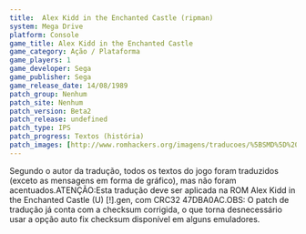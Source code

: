 ```yaml
---
title:  Alex Kidd in the Enchanted Castle (ripman)
system: Mega Drive
platform: Console
game_title: Alex Kidd in the Enchanted Castle
game_category: Ação / Plataforma
game_players: 1
game_developer: Sega
game_publisher: Sega
game_release_date: 14/08/1989
patch_group: Nenhum
patch_site: Nenhum
patch_version: Beta2
patch_release: undefined
patch_type: IPS
patch_progress: Textos (história)
patch_images: [http://www.romhackers.org/imagens/traducoes/%5BSMD%5D%20Alex%20Kidd%20in%20the%20Enchanted%20Castle%20-%20ripman%20-%201.png,http://www.romhackers.org/imagens/traducoes/%5BSMD%5D%20Alex%20Kidd%20in%20the%20Enchanted%20Castle%20-%20ripman%20-%202.png,http://www.romhackers.org/imagens/traducoes/%5BSMD%5D%20Alex%20Kidd%20in%20the%20Enchanted%20Castle%20-%20ripman%20-%203.png]
---
```

Segundo o autor da tradução, todos os textos do jogo foram traduzidos (exceto as mensagens em forma de gráfico), mas não foram acentuados.ATENÇÃO:Esta tradução deve ser aplicada na ROM Alex Kidd in the Enchanted Castle (U) [!].gen, com CRC32 47DBA0AC.OBS: O patch de tradução já conta com a checksum corrigida, o que torna desnecessário usar a opção auto fix checksum disponível em alguns emuladores.